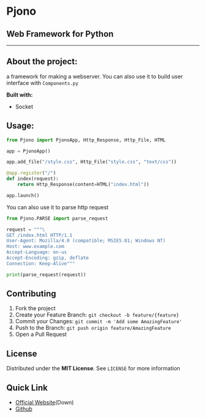 # Pjono
## Web Framework for Python

****

## About the project:

a framework for making a webserver. You can also use it to build
user interface with `Components.py`

**Built with:**
- Socket

## Usage:
```py
from Pjono import PjonoApp, Http_Response, Http_File, HTML

app = PjonoApp()

app.add_file("/style.css", Http_File("style.css", "text/css"))

@app.register("/")
def index(request):
    return Http_Response(content=HTML("index.html"))

app.launch()
```
You can also use it to parse http request
```py
from Pjono.PARSE import parse_request

request = """\
GET /index.html HTTP/1.1
User-Agent: Mozilla/4.0 (compatible; MSIE5.01; Windows NT)
Host: www.example.com
Accept-Language: en-us
Accept-Encoding: gzip, deflate
Connection: Keep-Alive"""

print(parse_request(request))
```

## Contributing
1. Fork the project
2. Create your Feature Branch: `git checkout -b feature/{feature}`
3. Commit your Changes: `git commit -m 'Add some AmazingFeature'`
4. Push to the Branch: `git push origin feature/AmazingFeature`
5. Open a Pull Request

## License

Distributed under the **MIT License**. See `LICENSE` for more information

## Quick Link

- [Official Website](https://pjono.tk)(Down)
- [Github](https://github.com/Xp-op/Pjono)
